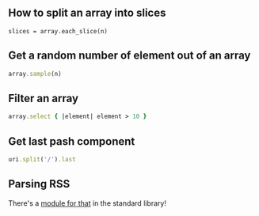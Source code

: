## How to split an array into slices

```
slices = array.each_slice(n)
```

## Get a random number of element out of an array

```ruby
array.sample(n)
```

## Filter an array

```ruby
array.select { |element| element > 10 }
```

## Get last pash component

```ruby
uri.split('/').last
```

## Parsing RSS

There's a [module for that](http://ruby-doc.org/stdlib-1.9.3/libdoc/rss/rdoc/RSS.html) in the standard library!
